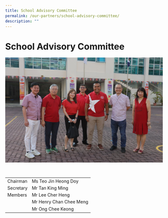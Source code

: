 ```yaml
---
title: School Advisory Committee
permalink: /our-partners/school-advisory-committee/
description: ""
---
```

# **School Advisory Committee**



![](/images/Info%20Pic/Advisor.jpg)

<br>


|  |  | 
| -------- | -------- | 
| Chairman   | Ms Teo Jin Heong Doy    |
|Secretary| Mr Tan King Ming|
|Members| Mr Lee Cher Heng|
| | Mr Henry Chan Chee Meng|
|| Mr Ong Chee Keong|